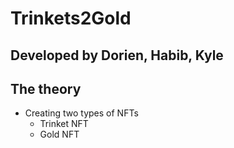 # Trinkets2Gold

## Developed by Dorien, Habib, Kyle

## The theory
* Creating two types of NFTs 
  * Trinket NFT
  * Gold NFT



